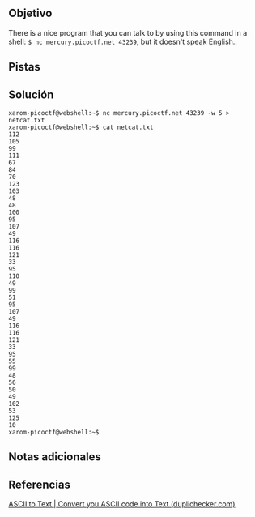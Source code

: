 ## Objetivo
There is a nice program that you can talk to by using this command in a shell: `$ nc mercury.picoctf.net 43239`, but it doesn't speak English..

## Pistas

## Solución
```
xarom-picoctf@webshell:~$ nc mercury.picoctf.net 43239 -w 5 > netcat.txt
xarom-picoctf@webshell:~$ cat netcat.txt 
112 
105 
99 
111 
67 
84 
70 
123 
103 
48 
48 
100 
95 
107 
49 
116 
116 
121 
33 
95 
110 
49 
99 
51 
95 
107 
49 
116 
116 
121 
33 
95 
55 
99 
48 
56 
50 
49 
102 
53 
125 
10 
xarom-picoctf@webshell:~$ 
```
## Notas adicionales

## Referencias
[ASCII to Text | Convert you ASCII code into Text (duplichecker.com)](https://www.duplichecker.com/ascii-to-text.php)